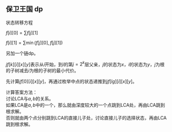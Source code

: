 ## 保卫王国 $\text{dp}$

状态转移方程

$f[i][0]=\sum f[j][1]$

$f[i][1]=\sum \min(f[j][0],f[j][1])$

另加一个链$\text{dp}$。

$jf[k][i][x][y]$表示从$i$开始，到$i$的第$j=2^k$层父亲，$j$的状态为$x$，$i$的状态为$y$，$j$为根的子树减去$i$为根的子树的最小代价。

先计算$jf[0][i][x][y]$，再通过枚举中点的状态递推到$jf[lg][i][x][y]$。

计算答案方法：  
讨论LCA与$a,b$的关系。  
如果LCA是$a,b$中的一个，那么就由深度较大的一个点跳到LCA处，再由LCA跳到根求解。  
否则就由两个点分别跳到LCA的直接儿子处，讨论直接儿子的选择状态，再由LCA跳到根求解。
